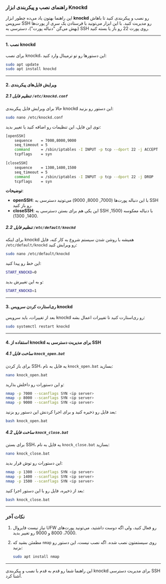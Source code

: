 ### راهنمای نصب و پیکربندی ابزار Knockd

این راهنما بهتون یاد می‌ده چطور ابزار **knockd** رو نصب و پیکربندی کنید تا باهاش سرویس SSH رو مدیریت کنید. با این ابزار می‌تونید با فرستادن یک سری از پورت‌ها (بهش می‌گن "دنباله پورت")، دسترسی به SSH روی پورت 22 رو باز یا بسته کنید.

---

#### 1. نصب knockd

برای نصب knockd، این دستورها رو تو ترمینال وارد کنید:

```bash
sudo apt update
sudo apt install knockd
```

---

#### 2. ویرایش فایل‌های پیکربندی

##### 2.1 تنظیم فایل `/etc/knockd.conf`

حالا برای ویرایش فایل پیکربندی knockd این دستور رو بزنید:

```bash
sudo nano /etc/knockd.conf
```

توی این فایل، این تنظیمات رو اضافه کنید یا تغییر بدید:

```bash
[openSSH]
    sequence    = 7000,8000,9000
    seq_timeout = 5
    command     = /sbin/iptables -I INPUT -p tcp --dport 22 -j ACCEPT
    tcpflags    = syn

[closeSSH]
    sequence    = 1300,1400,1500
    seq_timeout = 5
    command     = /sbin/iptables -I INPUT -p tcp --dport 22 -j DROP
    tcpflags    = syn
```

**توضیحات**:
- **openSSH**: با این دنباله پورت‌ها (7000, 8000, 9000) می‌تونید دسترسی به SSH رو باز کنید.
- **closeSSH**: این یکی هم برای بستن دسترسی به SSH با دنباله معکوسه (1500, 1400, 1300).

##### 2.2 تنظیم فایل `/etc/default/knockd`

برای اینکه knockd همیشه با روشن شدن سیستم شروع به کار کنه، فایل `/etc/default/knockd` رو ویرایش کنید:

```bash
sudo nano /etc/default/knockd
```

این خط رو پیدا کنید:

```bash
START_KNOCKD=0
```

و به این تغییرش بدید:

```bash
START_KNOCKD=1
```

---

#### 3. ری‌استارت کردن سرویس knockd

بعد از تغییرات، باید سرویس knockd رو ری‌استارت کنید تا تغییرات اعمال بشه:

```bash
sudo systemctl restart knockd
```

---

#### 4. استفاده از knockd برای مدیریت دسترسی به SSH

##### 4.1 ساخت فایل `knock_open.bat`

برای باز کردن SSH، یه فایل به نام `knock_open.bat` بسازید:

```bash
nano knock_open.bat
```

و این دستورات رو داخلش بذارید:

```bash
nmap -p 7000 --scanflags SYN <ip server>
nmap -p 8000 --scanflags SYN <ip server>
nmap -p 9000 --scanflags SYN <ip server>
```

بعد فایل رو ذخیره کنید و برای اجرا کردنش این دستور رو بزنید:

```bash
bash knock_open.bat
```

##### 4.2 ساخت فایل `knock_close.bat`

برای بستن SSH، یه فایل به نام `knock_close.bat` بسازید:

```bash
nano knock_close.bat
```

این دستورات رو توش قرار بدید:

```bash
nmap -p 1300 --scanflags SYN <ip server>
nmap -p 1400 --scanflags SYN <ip server>
nmap -p 1500 --scanflags SYN <ip server>
```

بعد از ذخیره، فایل رو با این دستور اجرا کنید:

```bash
bash knock_close.bat
```

---

### نکات آخر

1. نیاز نیست فایروال UFW رو فعال کنید، ولی اگه دوست داشتید، می‌تونید پورت‌های 7000، 8000 و 9000 رو تغییر بدید.
2. مطمئن بشید که `nmap` روی سیستمتون نصب شده. اگه نصب نیست، این دستور رو بزنید:

   ```bash
   sudo apt install nmap
   ```

---

این راهنما شما رو قدم به قدم با نصب و پیکربندی knockd برای مدیریت دسترسی SSH آشنا کرد.
